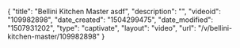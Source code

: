 {
    "title": "Bellini Kitchen Master asdf",
    "description": "",
    "videoid": "109982898",
    "date_created": "1504299475",
    "date_modified": "1507931202",
    "type": "captivate",
    "layout": "video",
    "url": "\/v\/bellini-kitchen-master\/109982898"
}